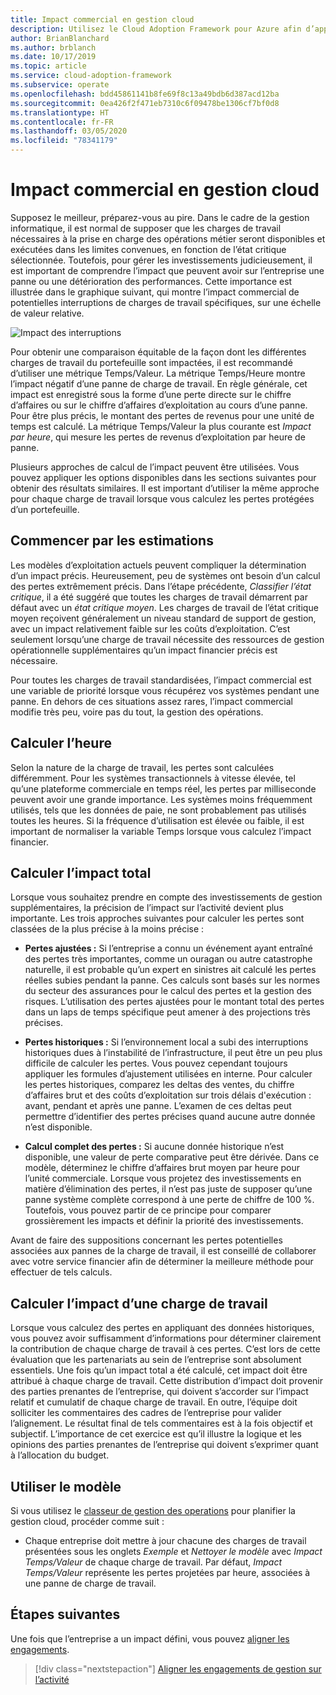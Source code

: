 ```yaml
---
title: Impact commercial en gestion cloud
description: Utilisez le Cloud Adoption Framework pour Azure afin d’apprendre à déterminer et comprendre l’impact potentiel des pannes ou de la détérioration des performances sur votre entreprise.
author: BrianBlanchard
ms.author: brblanch
ms.date: 10/17/2019
ms.topic: article
ms.service: cloud-adoption-framework
ms.subservice: operate
ms.openlocfilehash: bdd45861141b8fe69f8c13a49bdb6d387acd12ba
ms.sourcegitcommit: 0ea426f2f471eb7310c6f09478be1306cf7bf0d8
ms.translationtype: HT
ms.contentlocale: fr-FR
ms.lasthandoff: 03/05/2020
ms.locfileid: "78341179"
---
```

# <a name="business-impact-in-cloud-management"></a>Impact commercial en gestion cloud

Supposez le meilleur, préparez-vous au pire. Dans le cadre de la gestion informatique, il est normal de supposer que les charges de travail nécessaires à la prise en charge des opérations métier seront disponibles et exécutées dans les limites convenues, en fonction de l’état critique sélectionnée. Toutefois, pour gérer les investissements judicieusement, il est important de comprendre l’impact que peuvent avoir sur l’entreprise une panne ou une détérioration des performances. Cette importance est illustrée dans le graphique suivant, qui montre l’impact commercial de potentielles interruptions de charges de travail spécifiques, sur une échelle de valeur relative.

![Impact des interruptions](../../_images/manage/time-value-impact.png)

Pour obtenir une comparaison équitable de la façon dont les différentes charges de travail du portefeuille sont impactées, il est recommandé d’utiliser une métrique Temps/Valeur. La métrique Temps/Heure montre l’impact négatif d’une panne de charge de travail. En règle générale, cet impact est enregistré sous la forme d’une perte directe sur le chiffre d’affaires ou sur le chiffre d’affaires d’exploitation au cours d’une panne. Pour être plus précis, le montant des pertes de revenus pour une unité de temps est calculé. La métrique Temps/Valeur la plus courante est *Impact par heure*, qui mesure les pertes de revenus d’exploitation par heure de panne.

Plusieurs approches de calcul de l’impact peuvent être utilisées. Vous pouvez appliquer les options disponibles dans les sections suivantes pour obtenir des résultats similaires. Il est important d’utiliser la même approche pour chaque charge de travail lorsque vous calculez les pertes protégées d’un portefeuille.

## <a name="start-with-estimates"></a>Commencer par les estimations

Les modèles d’exploitation actuels peuvent compliquer la détermination d’un impact précis. Heureusement, peu de systèmes ont besoin d’un calcul des pertes extrêmement précis. Dans l’étape précédente, *Classifier l’état critique*, il a été suggéré que toutes les charges de travail démarrent par défaut avec un *état critique moyen*. Les charges de travail de l’état critique moyen reçoivent généralement un niveau standard de support de gestion, avec un impact relativement faible sur les coûts d’exploitation. C’est seulement lorsqu’une charge de travail nécessite des ressources de gestion opérationnelle supplémentaires qu’un impact financier précis est nécessaire.

Pour toutes les charges de travail standardisées, l’impact commercial est une variable de priorité lorsque vous récupérez vos systèmes pendant une panne. En dehors de ces situations assez rares, l’impact commercial modifie très peu, voire pas du tout, la gestion des opérations.

## <a name="calculate-time"></a>Calculer l’heure

Selon la nature de la charge de travail, les pertes sont calculées différemment. Pour les systèmes transactionnels à vitesse élevée, tel qu’une plateforme commerciale en temps réel, les pertes par milliseconde peuvent avoir une grande importance. Les systèmes moins fréquemment utilisés, tels que les données de paie, ne sont probablement pas utilisés toutes les heures. Si la fréquence d’utilisation est élevée ou faible, il est important de normaliser la variable Temps lorsque vous calculez l’impact financier.

## <a name="calculate-total-impact"></a>Calculer l’impact total

Lorsque vous souhaitez prendre en compte des investissements de gestion supplémentaires, la précision de l’impact sur l’activité devient plus importante. Les trois approches suivantes pour calculer les pertes sont classées de la plus précise à la moins précise :

- **Pertes ajustées :** Si l’entreprise a connu un événement ayant entraîné des pertes très importantes, comme un ouragan ou autre catastrophe naturelle, il est probable qu’un expert en sinistres ait calculé les pertes réelles subies pendant la panne. Ces calculs sont basés sur les normes du secteur des assurances pour le calcul des pertes et la gestion des risques. L’utilisation des pertes ajustées pour le montant total des pertes dans un laps de temps spécifique peut amener à des projections très précises.

- **Pertes historiques :** Si l’environnement local a subi des interruptions historiques dues à l’instabilité de l’infrastructure, il peut être un peu plus difficile de calculer les pertes. Vous pouvez cependant toujours appliquer les formules d’ajustement utilisées en interne. Pour calculer les pertes historiques, comparez les deltas des ventes, du chiffre d’affaires brut et des coûts d’exploitation sur trois délais d'exécution : avant, pendant et après une panne. L’examen de ces deltas peut permettre d’identifier des pertes précises quand aucune autre donnée n’est disponible.

- **Calcul complet des pertes :** Si aucune donnée historique n’est disponible, une valeur de perte comparative peut être dérivée. Dans ce modèle, déterminez le chiffre d’affaires brut moyen par heure pour l’unité commerciale. Lorsque vous projetez des investissements en matière d’élimination des pertes, il n’est pas juste de supposer qu’une panne système complète correspond à une perte de chiffre de 100 %. Toutefois, vous pouvez partir de ce principe pour comparer grossièrement les impacts et définir la priorité des investissements.

Avant de faire des suppositions concernant les pertes potentielles associées aux pannes de la charge de travail, il est conseillé de collaborer avec votre service financier afin de déterminer la meilleure méthode pour effectuer de tels calculs.

## <a name="calculate-workload-impact"></a>Calculer l’impact d’une charge de travail

Lorsque vous calculez des pertes en appliquant des données historiques, vous pouvez avoir suffisamment d’informations pour déterminer clairement la contribution de chaque charge de travail à ces pertes. C’est lors de cette évaluation que les partenariats au sein de l’entreprise sont absolument essentiels. Une fois qu’un impact total a été calculé, cet impact doit être attribué à chaque charge de travail. Cette distribution d’impact doit provenir des parties prenantes de l’entreprise, qui doivent s’accorder sur l’impact relatif et cumulatif de chaque charge de travail. En outre, l’équipe doit solliciter les commentaires des cadres de l’entreprise pour valider l’alignement. Le résultat final de tels commentaires est à la fois objectif et subjectif. L’importance de cet exercice est qu’il illustre la logique et les opinions des parties prenantes de l’entreprise qui doivent s’exprimer quant à l’allocation du budget.

## <a name="use-the-template"></a>Utiliser le modèle

Si vous utilisez le [classeur de gestion des operations](https://raw.githubusercontent.com/microsoft/CloudAdoptionFramework/master/manage/opsmanagementworkbook.xlsx) pour planifier la gestion cloud, procéder comme suit :

- Chaque entreprise doit mettre à jour chacune des charges de travail présentées sous les onglets *Exemple* et *Nettoyer le modèle* avec *Impact Temps/Valeur* de chaque charge de travail. Par défaut, *Impact Temps/Valeur* représente les pertes projetées par heure, associées à une panne de charge de travail.

## <a name="next-steps"></a>Étapes suivantes

Une fois que l’entreprise a un impact défini, vous pouvez [aligner les engagements](./commitment.md).

> [!div class="nextstepaction"]
> [Aligner les engagements de gestion sur l’activité](./commitment.md)
